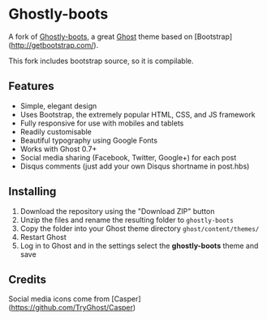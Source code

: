 # Ghostly-boots
A fork of [Ghostly-boots](https://github.com/charanpald/ghostly-boots), a great [Ghost](https://ghost.org/) theme based on [Bootstrap] (http://getbootstrap.com/).

This fork includes bootstrap source, so it is compilable.

## Features

* Simple, elegant design
* Uses Bootstrap, the extremely popular HTML, CSS, and JS framework
* Fully responsive for use with mobiles and tablets
* Readily customisable
* Beautiful typography using Google Fonts
* Works with Ghost 0.7+
* Social media sharing (Facebook, Twitter, Google+) for each post
* Disqus comments (just add your own Disqus shortname in post.hbs)

## Installing

1. Download the repository using the "Download ZIP" button
2. Unzip the files and rename the resulting folder to `ghostly-boots`
3. Copy the folder into your Ghost theme directory `ghost/content/themes/`
4. Restart Ghost
5. Log in to Ghost and in the settings select the **ghostly-boots** theme and save

## Credits

Social media icons come from [Casper] (https://github.com/TryGhost/Casper)
